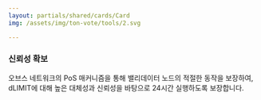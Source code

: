 ```yaml
---
layout: partials/shared/cards/Card
img: /assets/img/ton-vote/tools/2.svg

---
```



### 신뢰성 확보

오브스 네트워크의 PoS 매커니즘을 통해 밸리데이터 노드의 적절한 동작을 보장하여, dLIMIT에 대해 높은 대체성과 신뢰성을 바탕으로 24시간 실행하도록 보장합니다.
